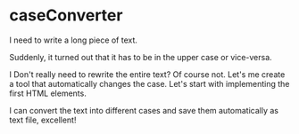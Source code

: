 # caseConverter

I need to write a long piece of text.

Suddenly, it turned out that it has to be in the upper case or vice-versa. 

I Don't really need to rewrite the entire text? Of course not. Let's me create a tool that automatically changes the case. Let's start with implementing the first HTML elements.

I can convert the text into different cases and save them automatically  as text file, excellent! 
